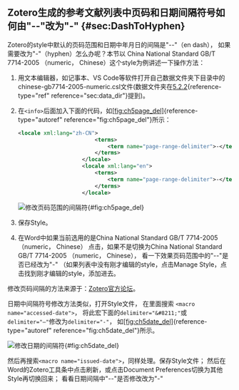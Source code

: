 ## Zotero生成的参考文献列表中页码和日期间隔符号如何由"--"改为"-" {#sec:DashToHyphen}

Zotero的style中默认的页码范围和日期中年月日的间隔是"--"（en dash）， 如果需要改为"-"（hyphen）怎么办呢？本节以 China National Standard GB/T 7714-2005 （numeric， Chinese）这个style为例讲述一下操作方法：

1.  用文本编辑器，如记事本、VS Code等软件打开自己数据文件夹下目录中的 chinese-gb7714-2005-numeric.csl文件(数据文件夹在[5.2.2](#sec:data_dir){reference-type="ref" reference="sec:data_dir"}提到)。

2.  在`<info>`后面加入下面的代码，如[\[fig:ch5page_del\]](#fig:ch5page_del){reference-type="autoref" reference="fig:ch5page_del"}所示：

    ``` {.xml language="XML"}
    <locale xml:lang="zh-CN">
                            <terms>
                                <term name="page-range-delimiter">-</term>
                            </terms>
                        </locale>
                        <locale xml:lang="en">
                            <terms>
                                <term name="page-range-delimiter">-</term>
                            </terms>
                        </locale>
    ```

    ![修改页码范围的间隔符](ch5page_del){#fig:ch5page_del}

3.  保存Style。

4.  在Word中如果当前选用的是China National Standard GB/T 7714-2005 （numeric， Chinese） 点击，如果不是切换为China National Standard GB/T 7714-2005 （numeric， Chinese）， 看一下效果页码范围中的"--"是否已经改为"-" （如果列表中没有刚才编辑的style，点击Manage Style，点击找到刚才编辑的style，添加进去。

修改页码间隔的方法来源于：[Zotero官方论坛](https://forums.zotero.org/discussion/comment/320230#Comment_320230)。

日期中间隔符号修改方法类似，打开Style文件， 在里面搜索 `<macro name="accessed-date">`， 将此宏下面的`delimiter="&#8211;"`或`delimiter="–"`修改为`delimiter="-"`， 如[\[fig:ch5date_del\]](#fig:ch5date_del){reference-type="autoref" reference="fig:ch5date_del"}所示。

![修改日期的间隔符](ch5date_del){#fig:ch5date_del}

然后再搜索`<macro name="issued-date">`，同样处理。保存Style文件； 然后在Word的Zotero工具条中点击刷新，或点击Document Preferences切换为其他Style再切换回来； 看看日期间隔中"--"是否修改改为"-"

